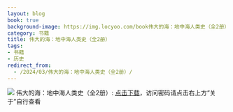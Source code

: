 ```yaml
---
layout: blog
book: true
background-image: https://img.locyoo.com/book伟大的海：地中海人类史（全2册）.jpg
category: 书籍
title: 伟大的海：地中海人类史（全2册）
tags:
- 书籍
- 历史
redirect_from:
  - /2024/03/伟大的海：地中海人类史（全2册）/
---
```

![](https://img.locyoo.com/book伟大的海：地中海人类史（全2册）.jpg)
伟大的海：地中海人类史（全2册）: <a name = "ref1" href="https://url18.ctfile.com/f/50983618-1323443605-af48a6?p=3619">点击下载</a>，访问密码请点击右上方“关于”自行查看